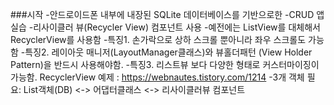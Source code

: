 ###시작
-안드로이드폰 내부에 내장된 SQLite 데이터베이스를 기반으로한
-CRUD 앱 실습
-리사이클러 뷰(Recycler View) 컴포넌트 사용
-예전에는 ListView를 대체해서 RecyclerView를 사용함
-특징1. 손가락으로  상하 스크롤 뿐아니라 좌우 스크롤도 가능함
-특징2. 레이아웃 매니저(LayoutManager클래스)와 뷰홀더패턴 (View Holder Pattern)을 반드시 사용해야함.
-특징3. 리스트뷰 보다 다양한 형태로 커스터마이징이 가능함.
RecyclerView 예제 :  https://webnautes.tistory.com/1214
-3개 객체 필요: List객체(DB) <-> 어댑터클래스 <-> 리사이클러뷰 컴포넌트